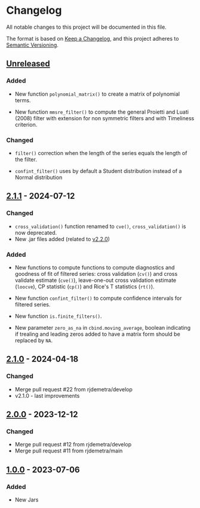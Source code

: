 # Changelog

All notable changes to this project will be documented in this file.

The format is based on [Keep a Changelog](https://keepachangelog.com/en/1.1.0/), and this project adheres
to [Semantic Versioning](https://semver.org/spec/v2.0.0.html).

## [Unreleased]

### Added

* New function `polynomial_matrix()` to create a matrix of polynomial terms.

* New function `mmsre_filter()` to compute the general Proietti and Luati (2008) filter with extension for non symmetric filters and with Timeliness criterion.

### Changed

* `filter()` correction when the length of the series equals the length of the filter.

* `confint_filter()` uses by default a Student distribution instead of a Normal distribution

## [2.1.1] - 2024-07-12

### Changed

* `cross_validation()` function renamed to `cve()`, `cross_validation()` is now deprecated.
* New .jar files added (related to [v2.2.0](https://github.com/jdemetra/jdplus-incubator/releases/tag/v2.2.0))

### Added

* New functions to compute functions to compute diagnostics and goodness of fit of filtered series: cross validation (`cv()`) and cross validate estimate (`cve()`), leave-one-out cross validation estimate (`loocve`), CP statistic (`cp()`) and Rice's T statistics (`rt()`).

* New function `confint_filter()` to compute confidence intervals for filtered series.

* New function `is.finite_filters()`.

* New parameter `zero_as_na` in `cbind.moving_average`, boolean indicating if trealing and leading zeros added to have a matrix form should be replaced by `NA`.


## [2.1.0] - 2024-04-18

### Changed

* Merge pull request #22 from rjdemetra/develop
* v2.1.0 - last improvements


## [2.0.0] - 2023-12-12

### Changed

* Merge pull request #12 from rjdemetra/develop
* Merge pull request #11 from rjdemetra/main


## [1.0.0] - 2023-07-06

### Added

* New Jars


[Unreleased]: https://github.com/rjdverse/rjd3filters/compare/v2.1.1...HEAD
[2.1.1]: https://github.com/rjdverse/rjd3filters/releases/tag/v2.1.0...v2.1.1
[2.1.0]: https://github.com/rjdverse/rjd3filters/releases/tag/v2.0.0...v2.1.0
[2.0.0]: https://github.com/rjdverse/rjd3filters/releases/tag/v1.0.0...v2.0.0
[1.0.0]: https://github.com/rjdverse/rjd3filters/releases/tag/v1.0.0
